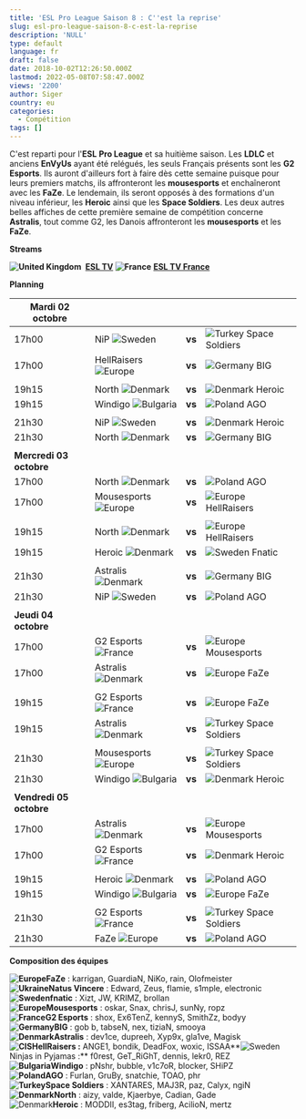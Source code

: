 ```yaml
---
title: 'ESL Pro League Saison 8 : C''est la reprise'
slug: esl-pro-league-saison-8-c-est-la-reprise
description: 'NULL'
type: default
language: fr
draft: false
date: 2018-10-02T12:26:50.000Z
lastmod: 2022-05-08T07:58:47.000Z
views: '2200'
author: Siger
country: eu
categories:
  - Compétition
tags: []
---
```

C'est reparti pour l'**ESL** **Pro League** et sa huitième saison. Les **LDLC** et anciens **EnVyUs** ayant été relégués, les seuls Français présents sont les **G2 Esports**. Ils auront d'ailleurs fort à faire dès cette semaine puisque pour leurs premiers matchs, ils affronteront les **mousesports** et enchaîneront avec les **FaZe**. Le lendemain, ils seront opposés à des formations d'un niveau inférieur, les **Heroic** ainsi que les **Space Soldiers**. Les deux autres belles affiches de cette première semaine de compétition concerne **Astralis**, tout comme G2, les Danois affronteront les **mousesports** et les **FaZe**.

**Streams**

**![United Kingdom](/images/countries/gb.svg)** **⁠ [ESL TV](http://facebook.com/eslproleaguecsgo)** 
**![France](/images/countries/fr.svg)⁠** [**ESL TV France**](https://www.twitch.tv/esl%5Fcsgo%5Ffr)

**Planning**  

| **Mardi 02 octobre**    |                                                  |        |                                                     |
| ----------------------- | ------------------------------------------------ | ------ | --------------------------------------------------- |
| 17h00                   | NiP ![Sweden](/images/countries/se.svg)          | **vs** | ![Turkey](/images/countries/tr.svg)⁠ Space Soldiers |
| 17h00                   | HellRaisers ![Europe](/images/countries/eu.svg)⁠ | **vs** | ![Germany](/images/countries/de.svg)⁠ BIG           |
| |                       |                                                  |        |                                                     |
| 19h15                   | North ![Denmark](/images/countries/dk.svg)       | **vs** | ![Denmark](/images/countries/dk.svg)⁠ Heroic        |
| 19h15                   | Windigo ![Bulgaria](/images/countries/bg.svg)⁠   | **vs** | ![Poland](/images/countries/pl.svg)⁠ AGO            |
| |                       |                                                  |        |                                                     |
| 21h30                   | NiP ![Sweden](/images/countries/se.svg)⁠⁠        | **vs** | ![Denmark](/images/countries/dk.svg)⁠ Heroic        |
| 21h30                   | North ![Denmark](/images/countries/dk.svg)⁠      | **vs** | ![Germany](/images/countries/de.svg)⁠ BIG           |
|                         |                                                  |        |                                                     |
| **Mercredi 03 octobre** |                                                  |        |                                                     |
| 17h00                   | North ![Denmark](/images/countries/dk.svg)⁠      | **vs** | ![Poland](/images/countries/pl.svg)⁠ AGO            |
| 17h00                   | Mousesports ![Europe](/images/countries/eu.svg)⁠ | **vs** | ![Europe](/images/countries/eu.svg)⁠ HellRaisers    |
| |                       |                                                  |        |                                                     |
| 19h15                   | North ![Denmark](/images/countries/dk.svg)⁠      | **vs** | ![Europe](/images/countries/eu.svg)⁠ HellRaisers    |
| 19h15                   | Heroic ![Denmark](/images/countries/dk.svg)⁠     | **vs** | ![Sweden](/images/countries/se.svg)⁠ Fnatic         |
| |                       |                                                  |        |                                                     |
| 21h30                   | Astralis ![Denmark](/images/countries/dk.svg)⁠⁠  | **vs** | ![Germany](/images/countries/de.svg)⁠ BIG           |
| 21h30                   | NiP ![Sweden](/images/countries/se.svg)⁠         | **vs** | ![Poland](/images/countries/pl.svg)⁠ AGO            |
|                         |                                                  |        |                                                     |
| **Jeudi 04 octobre**    |                                                  |        |                                                     |
| 17h00                   | G2 Esports ![France](/images/countries/fr.svg)⁠  | **vs** | ![Europe](/images/countries/eu.svg)⁠ Mousesports    |
| 17h00                   | Astralis ![Denmark](/images/countries/dk.svg)⁠   | **vs** | ![Europe](/images/countries/eu.svg)⁠ FaZe           |
| |                       |                                                  |        |                                                     |
| 19h15                   | G2 Esports ![France](/images/countries/fr.svg)⁠  | **vs** | ![Europe](/images/countries/eu.svg)⁠ FaZe           |
| 19h15                   | Astralis ![Denmark](/images/countries/dk.svg)⁠   | **vs** | ![Turkey](/images/countries/tr.svg)⁠ Space Soldiers |
| |                       |                                                  |        |                                                     |
| 21h30                   | Mousesports ![Europe](/images/countries/eu.svg)⁠ | **vs** | ![Turkey](/images/countries/tr.svg)⁠ Space Soldiers |
| 21h30                   | Windigo ![Bulgaria](/images/countries/bg.svg)⁠   | **vs** | ![Denmark](/images/countries/dk.svg)⁠ Heroic        |
|                         |                                                  |        |                                                     |
| **Vendredi 05 octobre** |                                                  |        |                                                     |
| 17h00                   | Astralis ![Denmark](/images/countries/dk.svg)    | **vs** | ![Europe](/images/countries/eu.svg)⁠ Mousesports    |
| 17h00                   | G2 Esports ![France](/images/countries/fr.svg)⁠  | **vs** | ![Denmark](/images/countries/dk.svg)⁠ Heroic        |
| |                       |                                                  |        |                                                     |
| 19h15                   | Heroic ![Denmark](/images/countries/dk.svg)      | **vs** | ![Poland](/images/countries/pl.svg)⁠ AGO            |
| 19h15                   | Windigo ![Bulgaria](/images/countries/bg.svg)    | **vs** | ![Europe](/images/countries/eu.svg)⁠ FaZe           |
| |                       |                                                  |        |                                                     |
| 21h30                   | G2 Esports ![France](/images/countries/fr.svg)   | **vs** | ![Turkey](/images/countries/tr.svg)⁠ Space Soldiers |
| 21h30                   | FaZe ![Europe](/images/countries/eu.svg)⁠        | **vs** | ![Poland](/images/countries/pl.svg)⁠ AGO            |

  
**Composition des équipes**

**![Europe](/images/countries/eu.svg)⁠FaZe** : karrigan, GuardiaN, NiKo, rain, Olofmeister  
**![Ukraine](/images/countries/ua.svg)⁠Natus Vincere** : Edward, Zeus, flamie, s1mple, electronic  
**![Sweden](/images/countries/se.svg)⁠fnatic** : Xizt, JW, KRIMZ, brollan  
**![Europe](/images/countries/eu.svg)⁠Mousesports** : oskar, Snax, chrisJ, sunNy, ropz  
**![France](/images/countries/fr.svg)⁠G2 Esports** : shox, Ex6TenZ, kennyS, SmithZz, bodyy  
**![Germany](/images/countries/de.svg)⁠BIG** : gob b, tabseN, nex, tiziaN, smooya  
**![Denmark](/images/countries/dk.svg)⁠Astralis** : dev1ce, dupreeh, Xyp9x, gla1ve, Magisk  
**![CIS](/images/countries/cs.svg)⁠⁠HellRaisers :** ANGE1, bondik, DeadFox, woxic, ISSAA**![Sweden](/images/countries/se.svg)⁠⁠Ninjas in Pyjamas :** f0rest, GeT\_RiGhT, dennis, lekr0, REZ  
**![Bulgaria](/images/countries/bg.svg)⁠Windigo** : pNshr, bubble, v1c7oR, blocker, SHiPZ  
**![Poland](/images/countries/pl.svg)⁠AGO** : Furlan, GruBy, snatchie, TOAO, phr  
**![Turkey](/images/countries/tr.svg)⁠Space Soldiers** : XANTARES, MAJ3R, paz, Calyx, ngiN  
**![Denmark](/images/countries/dk.svg)⁠North** : aizy, valde, Kjaerbye, Cadian, Gade  
![Denmark](/images/countries/dk.svg)⁠**Heroic** : MODDII, es3tag, friberg, AcilioN, mertz

